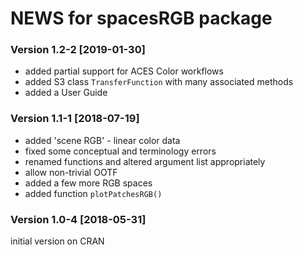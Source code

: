 # NEWS for **spacesRGB** package

### Version 1.2-2  [2019-01-30]

* added partial support for ACES Color workflows
* added S3 class `TransferFunction` with many associated methods
* added a User Guide

### Version 1.1-1  [2018-07-19]

* added 'scene RGB' - linear color data
* fixed some conceptual and terminology errors
* renamed functions and altered argument list appropriately
* allow non-trivial OOTF
* added a few more RGB spaces
* added function `plotPatchesRGB()`


### Version 1.0-4  [2018-05-31]

initial version on CRAN
